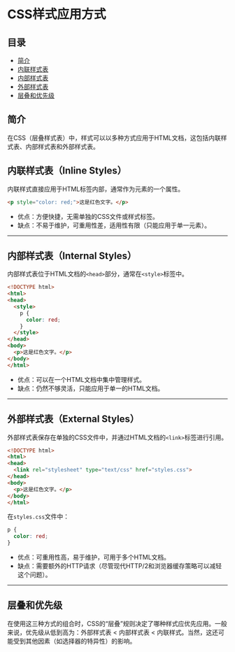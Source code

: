 # CSS样式应用方式

## 目录

- [简介](#简介)
- [内联样式表](#内联样式表)
- [内部样式表](#内部样式表)
- [外部样式表](#外部样式表)
- [层叠和优先级](#层叠和优先级)

## 简介

在CSS（层叠样式表）中，样式可以以多种方式应用于HTML文档，这包括内联样式表、内部样式表和外部样式表。

## 内联样式表（Inline Styles）

内联样式直接应用于HTML标签内部，通常作为元素的一个属性。

```html
<p style="color: red;">这是红色文字。</p>
```

- 优点：方便快捷，无需单独的CSS文件或样式标签。
- 缺点：不易于维护，可重用性差，适用性有限（只能应用于单一元素）。

------

## 内部样式表（Internal Styles）

内部样式表位于HTML文档的`<head>`部分，通常在`<style>`标签中。

```html
<!DOCTYPE html>
<html>
<head>
  <style>
    p {
      color: red;
    }
  </style>
</head>
<body>
  <p>这是红色文字。</p>
</body>
</html>
```

- 优点：可以在一个HTML文档中集中管理样式。
- 缺点：仍然不够灵活，只能应用于单一的HTML文档。

------

## 外部样式表（External Styles）

外部样式表保存在单独的CSS文件中，并通过HTML文档的`<link>`标签进行引用。

```html
<!DOCTYPE html>
<html>
<head>
  <link rel="stylesheet" type="text/css" href="styles.css">
</head>
<body>
  <p>这是红色文字。</p>
</body>
</html>
```

在`styles.css`文件中：

```css
p {
  color: red;
}
```

- 优点：可重用性高，易于维护，可用于多个HTML文档。
- 缺点：需要额外的HTTP请求（尽管现代HTTP/2和浏览器缓存策略可以减轻这个问题）。

------

## 层叠和优先级

在使用这三种方式的组合时，CSS的“层叠”规则决定了哪种样式应优先应用。一般来说，优先级从低到高为：外部样式表 < 内部样式表 < 内联样式。当然，这还可能受到其他因素（如选择器的特异性）的影响。
